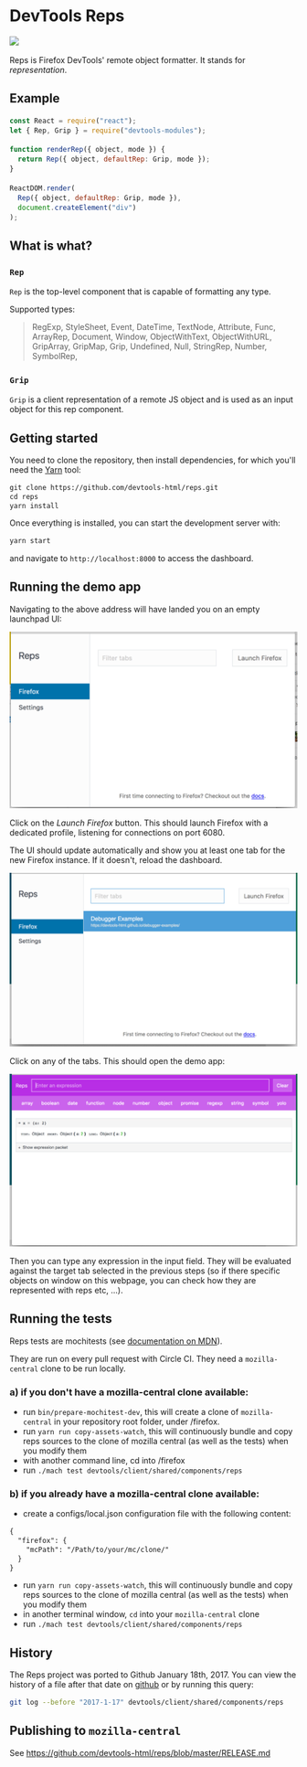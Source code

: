# DevTools Reps

![](http://g.recordit.co/IxhfRP8pNf.gif)

Reps is Firefox DevTools' remote object formatter. It stands for *representation*.


## Example

```js
const React = require("react");
let { Rep, Grip } = require("devtools-modules");

function renderRep({ object, mode }) {
  return Rep({ object, defaultRep: Grip, mode });
}

ReactDOM.render(
  Rep({ object, defaultRep: Grip, mode }),
  document.createElement("div")
);
```

## What is what?

### `Rep`

`Rep` is the top-level component that is capable of formatting any type.

Supported types:
> RegExp, StyleSheet, Event, DateTime, TextNode, Attribute, Func, ArrayRep, Document, Window, ObjectWithText, ObjectWithURL, GripArray, GripMap, Grip, Undefined, Null, StringRep, Number, SymbolRep,


### `Grip`

`Grip` is a client representation of a remote JS object and is used as an input object for this rep component.


## Getting started

You need to clone the repository, then install dependencies, for which you'll need the [Yarn](https://yarnpkg.com/en/) tool:

```
git clone https://github.com/devtools-html/reps.git
cd reps
yarn install
```

Once everything is installed, you can start the development server with:

```bash
yarn start
```

and navigate to ```http://localhost:8000``` to access the dashboard.

## Running the demo app

Navigating to the above address will have landed you on an empty launchpad UI:

![Image of empty launchpad](./assets/images/empty-launchpad.png)


Click on the *Launch Firefox* button. This should launch Firefox with a dedicated profile, listening for connections on port 6080.

The UI should update automatically and show you at least one tab for the new Firefox instance. If it doesn't, reload the dashboard.

![Image of launchpad](./assets/images/launchpad-app.png)

Click on any of the tabs. This should open the demo app:

![Image of demo app](./assets/images/demo-app.png)

Then you can type any expression in the input field. They will be evaluated against the target tab selected in the previous steps (so if there specific objects on window on this webpage, you can check how they are represented with reps etc, ...).

## Running the tests

Reps tests are mochitests (see [documentation on MDN](https://developer.mozilla.org/en-US/docs/Mozilla/Projects/Mochitest)).

They are run on every pull request with Circle CI.
They need a `mozilla-central` clone to be run locally.

### a) if you don't have a mozilla-central clone available:

- run `bin/prepare-mochitest-dev`, this will create a clone of `mozilla-central` in your repository root folder, under /firefox.
- run `yarn run copy-assets-watch`, this will continuously bundle and copy reps sources to the clone of mozilla central (as well as the tests) when you modify them
- with another command line, cd into /firefox
- run `./mach test devtools/client/shared/components/reps`

### b) if you already have a mozilla-central clone available:

- create a configs/local.json configuration file with the following content:
```
{
  "firefox": {
    "mcPath": "/Path/to/your/mc/clone/"
  }
}
```
- run `yarn run copy-assets-watch`, this will continuously bundle and copy reps sources to the clone of mozilla central (as well as the tests) when you modify them
- in another terminal window, `cd` into your `mozilla-central` clone
- run `./mach test devtools/client/shared/components/reps`


## History

The Reps project was ported to Github January 18th, 2017. You can view the history of a file after that date on [github][history] or by running this query:

```bash
git log --before "2017-1-17" devtools/client/shared/components/reps
```

[history]: https://github.com/mozilla/gecko-dev/commits/master/devtools/client/shared/components/reps


## Publishing to `mozilla-central`

See https://github.com/devtools-html/reps/blob/master/RELEASE.md
